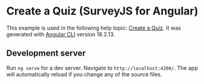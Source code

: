 # Create a Quiz (SurveyJS for Angular)

This example is used in the following help topic: [Create a Quiz](https://surveyjs.io/Documentation/Library?id=design-survey-create-a-quiz). It was generated with [Angular CLI](https://github.com/angular/angular-cli) version 18.2.13.

## Development server

Run `ng serve` for a dev server. Navigate to `http://localhost:4200/`. The app will automatically reload if you change any of the source files.